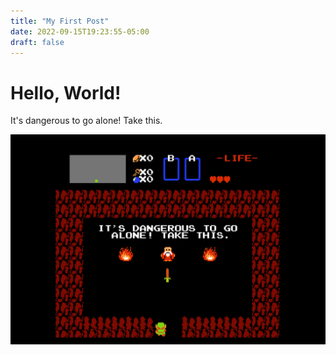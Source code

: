 ```yaml
---
title: "My First Post"
date: 2022-09-15T19:23:55-05:00
draft: false
---
```


# Hello, World!

It's dangerous to go alone! Take this.

![zelda](../../static/img/zelda.jpg)
